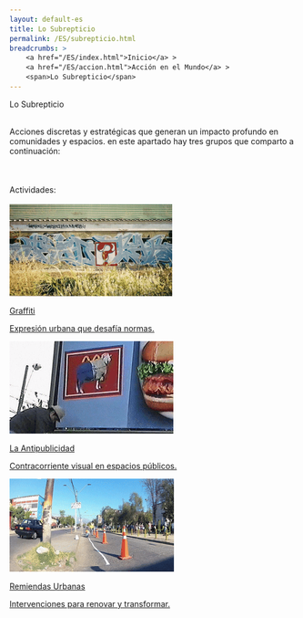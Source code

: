 ```yaml
---
layout: default-es
title: Lo Subrepticio
permalink: /ES/subrepticio.html
breadcrumbs: >
    <a href="/ES/index.html">Inicio</a> >
    <a href="/ES/accion.html">Acción en el Mundo</a> >
    <span>Lo Subrepticio</span>
---
```

<!-- Título principal -->
<div class="titulo">Lo Subrepticio</div>
<br>

<!-- Texto descriptivo -->
<p class="parrafo">
  Acciones discretas y estratégicas que generan un impacto profundo en comunidades y espacios. en este apartado hay tres grupos que comparto a continuación:
</p>
<br>

<!-- Sección de Actividades con fancy buttons -->
<div class="subtitulo" style="margin-top: 4%;">Actividades:</div>
<br>
<div class="button-container">
  <!-- Botón: Graffiti -->
  <a href="/ES/graffiti.html" class="fancy-button">
    <div class="button-content">
      <img src="/assets/img/boton-graffiti.gif" alt="Graffiti">
      <p class="title">Graffiti</p>
      <p class="subtitle">Expresión urbana que desafía normas.</p>
    </div>
  </a>

  <!-- Botón: La Antipublicidad -->
  <a href="/ES/antipublicidad.html" class="fancy-button">
    <div class="button-content">
      <img src="/assets/img/boton-antipub.gif" alt="La Antipublicidad">
      <p class="title">La Antipublicidad</p>
      <p class="subtitle">Contracorriente visual en espacios públicos.</p>
    </div>
  </a>

  <!-- Botón: Remiendas Urbanas -->
  <a href="/ES/remiendas-urbanas.html" class="fancy-button">
    <div class="button-content">
      <img src="/assets/img/boton-remienda-urbana.gif" alt="Remiendas Urbanas">
      <p class="title">Remiendas Urbanas</p>
      <p class="subtitle">Intervenciones para renovar y transformar.</p>
    </div>
  </a>
</div>
